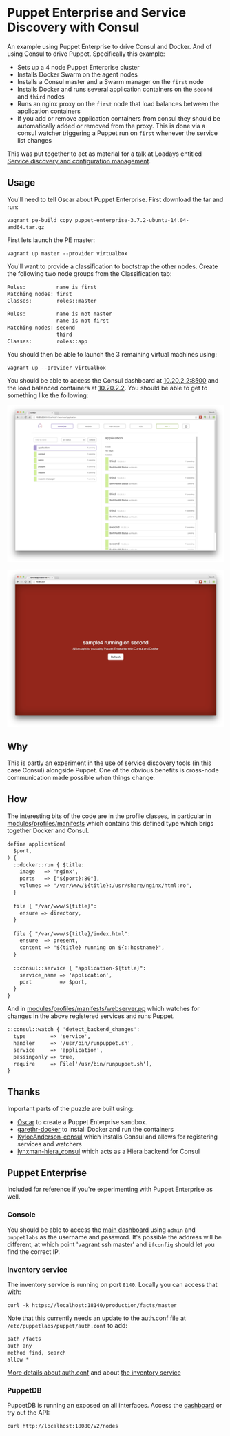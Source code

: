 # Puppet Enterprise and Service Discovery with Consul

An example using Puppet Enterprise to drive Consul and Docker. And of
using Consul to drive Puppet. Specifically this example:

* Sets up a 4 node Puppet Enterprise cluster
* Installs Docker Swarm on the agent nodes
* Installs a Consul master and a Swarm manager on the `first` node
* Installs Docker and runs several application containers on the
  `second` and `third` nodes
* Runs an nginx proxy on the `first` node that load balances between the
  application containers
* If you add or remove application containers from consul they should be
  automatically added or removed from the proxy. This is done via a
  consul watcher triggering a Puppet run on `first` whenever the service
  list changes

This was put together to act as material for a talk at Loadays
entitled [Service discovery and configuration management](http://loadays.org/pages/service_discovery_cfgmgmt.html).


## Usage

You'll need to tell Oscar about Puppet Enterprise. First download the
tar and run:

    vagrant pe-build copy puppet-enterprise-3.7.2-ubuntu-14.04-amd64.tar.gz

First lets launch the PE master:

    vagrant up master --provider virtualbox

You'll want to provide a classification to bootstrap the other nodes.
Create the following two node groups from the Classification tab:

```
Rules:          name is first
Matching nodes: first
Classes:        roles::master
```

```
Rules:          name is not master
                name is not first
Matching nodes: second
                third
Classes:        roles::app
```

You should then be able to launch the 3 remaining virtual machines using:

    vagrant up --provider virtualbox

You should be able to access the Consul dashboard at [10.20.2.2:8500](http://10.20.2.2:8500/)
and the load balanced containers at [10.20.2.2](http://10.20.2.2/). You
should be able to get to something like the following:

![Consul dashboard](consul-dashboard.png)

![Load balanced application](nginx-proxy.png)

## Why

This is partly an experiment in the use of service discovery tools
(in this case Consul) alongside Puppet. One of the obvious benefits is
cross-node communication made possible when things change.


## How

The interesting bits of the code are in the profile classes, in particular in
[modules/profiles/manifests](modules/profiles/manifests/application.pp) which
contains this defined type which brigs together Docker and Consul.

```puppet
define application(
  $port,
) {
  ::docker::run { $title:
    image   => 'nginx',
    ports   => ["${port}:80"],
    volumes => "/var/www/${title}:/usr/share/nginx/html:ro",
  }

  file { "/var/www/${title}":
    ensure => directory,
  }

  file { "/var/www/${title}/index.html":
    ensure  => present,
    content => "${title} running on ${::hostname}",
  }

  ::consul::service { "application-${title}":
    service_name => 'application',
    port         => $port,
  }
}
```

And in [modules/profiles/manifests/webserver.pp](modules/profiles/manifests/webserver.pp)
which watches for changes in the above registered services and runs Puppet.

```puppet
::consul::watch { 'detect_backend_changes':
  type        => 'service',
  handler     => '/usr/bin/runpuppet.sh',
  service     => 'application',
  passingonly => true,
  require     => File['/usr/bin/runpuppet.sh'],
}
```


## Thanks

Important parts of the puzzle are built using:

* [Oscar](https://github.com/adrienthebo/oscar) to create a Puppet Enterprise sandbox.
* [garethr-docker](https://forge.puppetlabs.com/garethr/docker) to
  install Docker and run the containers
* [KyloeAnderson-consul](https://forge.puppetlabs.com/KyleAnderson/consul)
  which installs Consul and allows for registering services and watchers
* [lynxman-hiera_consul](https://forge.puppetlabs.com/lynxman/hiera_consul)
  which acts as a Hiera backend for Consul


## Puppet Enterprise

Included for reference if you're experimenting with Puppet Enterprise as well.

### Console

You should be able to access the [main dashboard](https://10.20.1.2/)
using `admin` and `puppetlabs` as the username and password. It's
possible the address will be different, at which point 'vagrant ssh
master' and `ifconfig` should let you find the correct IP.


### Inventory service

The inventory service is running on port `8140`. Locally you can access
that with:

    curl -k https://localhost:18140/production/facts/master

Note that this currently needs an update to the auth.conf file
at `/etc/puppetlabs/puppet/auth.conf` to add:

    path /facts
    auth any
    method find, search
    allow *

[More details about auth.conf](http://docs.puppetlabs.com/guides/rest_auth_conf.html)
and about [the inventory service](http://docs.puppetlabs.com/guides/inventory_service.html)


### PuppetDB

PuppetDB is running an exposed on all interfaces. Access the
[dashboard](http://localhost:18080/dashboard/index.html) or try out the API:

    curl http://localhost:18080/v2/nodes
